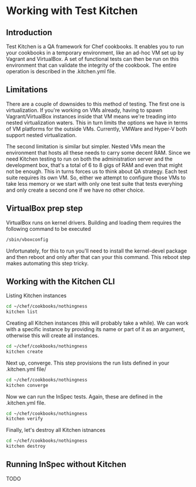 # Working with Test Kitchen

## Introduction

Test Kitchen is a QA framework for Chef cookbooks. It enables you to run your cookbooks in a temporary environment, 
like an ad-hoc VM set up by Vagrant and VirtualBox. A set of functional tests can then be run on this environment
that can validate the integrity of the cookbook. The entire operation is described in the .kitchen.yml file.

## Limitations

There are a couple of downsides to this method of testing. The first one is virtualization. If you're working on VMs already, having to spawn Vagrant/VirtualBox instances inside that VM means we're treading into nested virtualization waters. This in turn limits the options we have in terms of VM platforms for the outside VMs. Currently, VMWare and Hyper-V both support nested virtualization.

The second limitation is similar but simpler. Nested VMs mean the environment that hosts all these needs to carry some decent RAM. Since we need Kitchen testing to run on both the administration server and the development box, that's a total of 6 to 8 gigs of RAM and even that might not be enough. This in turns forces us to think about QA strategy. Each test suite requires its own VM. So, either we attempt to configure those VMs to take less memory or we start with only one test suite that tests everyhing and only create a second one if we have no other choice.

## VirtualBox prep step

VirtualBox runs on kernel drivers. Building and loading them requires the following command to be executed

```bash
/sbin/vboxconfig
```

Unfortunately, for this to run you'll need to install the kernel-devel package and then reboot and only after that can your this command. This reboot step makes automating this step tricky.

## Working with the Kitchen CLI

Listing Kitchen instances

```bash
cd ~/chef/cookbooks/nothingness
kitchen list
```

Creating all Kitchen instances (this will probably take a while). We can work with a specific instance by providing its name or part of it as an argument, otherwise this will create all instances.

```bash
cd ~/chef/cookbooks/nothingness
kitchen create
```

Next up, converge. This step provisions the run lists defined in your .kitchen.yml file/

```bash
cd ~/chef/cookbooks/nothingness
kitchen converge
```

Now we can run the InSpec tests. Again, these are defined in the .kitchen.yml file.

```bash
cd ~/chef/cookbooks/nothingness
kitchen verify
```

Finally, let's destroy all Kitchen istnances

```bash
cd ~/chef/cookbooks/nothingness
kitchen destroy
```

## Running InSpec without Kitchen

TODO

